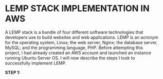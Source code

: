# LEMP STACK IMPLEMENTATION IN AWS
A LEMP stack is a bundle of four different software technologies that developers use to build websites and web applications. LEMP is an acronym for the operating system, Linux; the web server, Nginx; the database server, MySQL; and the programming language, PHP. Before attempting this project, I had already created an AWS account and launched an instance running Ubuntu Server OS. I will now describe the steps I took to successfully implement LEMP.

**STEP 1:**
